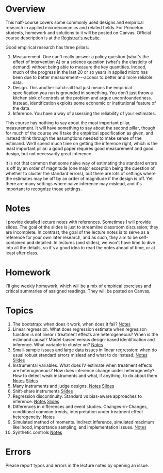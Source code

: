 # Overview

This half-course covers some commonly used designs and empirical research in
applied microeconomics and related fields. For Princeton students, homework and
solutions to it will be posted on Canvas. Official course description is at the
[Registrar's
website](https://registrar.princeton.edu/course-offerings/course-details?term=1244&courseid=015253).

Good empirical research has three pillars:

1. Measurement. One can't really answer a policy question (what's the effect of
   intervention A) or a science question (what's the elasticity of demand)
   without being able to measure the key quantities. Indeed, much of the
   progress in the last 20 or so years in applied micro has been due to better
   measurement---access to better and more reliable data.
2. Design. This another catch-all that just means the empirical specification
   you run is grounded in something. You don't just throw a kitchen sink of
   controls at the problem and argue unconfoundedness. Instead, identification
   exploits some economic or institutional feature of the data.
3. Inference. You have a way of assessing the reliability of your estimates.

This course has nothing to say about the most important pillar, measurement. It
will have something to say about the second pillar, though for much of the
course we'll take the empirical specification as given, and instead think
through the assumptions needed to make sense of the estimand. We'll spend much
time on getting the inference right, which is the least important pillar: a good
paper requires good measurement and good design, but not necessarily great
inference.

It is not that common that some naive way of estimating the standard errors is
off by an order of magnitude (one major exception being the question of whether
to cluster the standard errors), but there are lots of settings where the
estimates may be off by an order of magnitude if the design is off. Yet there
are many settings where naive inference may mislead, and it's important to
recognize those settings.

# Notes

I provide detailed lecture notes with references. Sometimes I will provide
slides. The goal of the slides is just to streamline classroom discussion; they
are incomplete. In contrast, the goal of the lecture notes is to serve as a
reference for your own later research, and as such, they aim to be
self-contained and detailed. In lectures (and slides), we won't have time to
dive into all the details, so it's a good idea to read the notes ahead of time,
or at least after class.

# Homework

I'll give weekly homework, which will be a mix of empirical exercises and
critical summaries of assigned readings. They will be posted on Canvas.

# Topics

1. The bootstrap: when does it work, when does it fail? [Notes](2025s_01_bootstrap.pdf)
2. Linear regression. What does regression estimate when regresison function is
   not linear / treatment effects are heterogeneous? When is the estimand
   causal? Model-based versus design-based identification and inference. What
   variable to cluster on? [Notes](2025s_02_ols.pdf)
3. Small-sample issues and large data issues in linear regression: when do usual
   robust standard errors mislead and what to do instead.
   [Notes](2025s_03_ehw.pdf) [Slides](2025s_03_ehw_slides.pdf)
4. Instrumental variables. What does IV estimate when treatment effects are
   heterogeneous? How does inference change under heterogeneity? How to detect
   weak instruments and what, if anything, to do about them. [Notes](2024s_04_iv.pdf) [Slides](2025s_04_iv_slides.pdf)
5. Many instruments and judge designs. [Notes](2024s_05_manyiv.pdf)
   [Slides](2024s_05_manyiv_slides.pdf)
6. Shift-share instruments [Slides](2024s_06_ssiv_slides.pdf)
7. Regression discontinuity. Standard vs bias-aware approaches to inference.
   [Notes](2024s_07_rd.pdf) [Slides](2024s_07_rd_slides.pdf)
8. Differences in differences and event studies. Changes-in-Changes, conditional
   common trends, interpretation under treatment effect heterogeneity.
   [Notes](2024s_08_dd.pdf)
9. Simulated method of moments. Indirect inference, simulated maximum
   likelihood, importance sampling, and implementation issues.
   [Notes](2024s_09_simulation.pdf)
10. Synthetic controls [Notes](2024s_10_synthetic.pdf)


# Errors

Please report typos and errors in the lecture notes by opening an issue.
